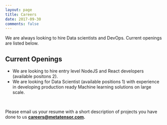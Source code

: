 ```yaml
---
layout: page
title: Careers
date: 2017-09-30
comments: false
---
```


We are always looking to hire Data scientists and DevOps. Current openings are listed below.

## Current Openings
+ We are looking to hire entry level NodeJS and React developers (available positons 2). 
+ We are looking for Data Scientist (available positions 1) with experience in developing production ready Machine learning solutions on large scale. 

<br />

Please email us your resume with a short description of projects you have done to us **careers@metatensor.com.**
